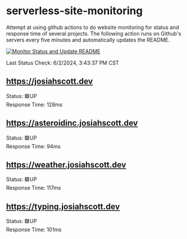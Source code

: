 # serverless-site-monitoring
Attempt at using github actions to do website monitoring for status and response time of several projects. The following action runs on Github's servers every five minutes and automatically updates the README.  

[![Monitor Status and Update README](https://github.com/JosiahSco/serverless-site-monitoring/actions/workflows/monitor.yaml/badge.svg)](https://github.com/JosiahSco/serverless-site-monitoring/actions/workflows/monitor.yaml)

Last Status Check: 6/2/2024, 3:43:37 PM CST

## https://josiahscott.dev
Status: 🟩UP  
Response Time: 128ms

## https://asteroidinc.josiahscott.dev
Status: 🟩UP  
Response Time: 94ms

## https://weather.josiahscott.dev
Status: 🟩UP  
Response Time: 117ms

## https://typing.josiahscott.dev
Status: 🟩UP  
Response Time: 101ms

